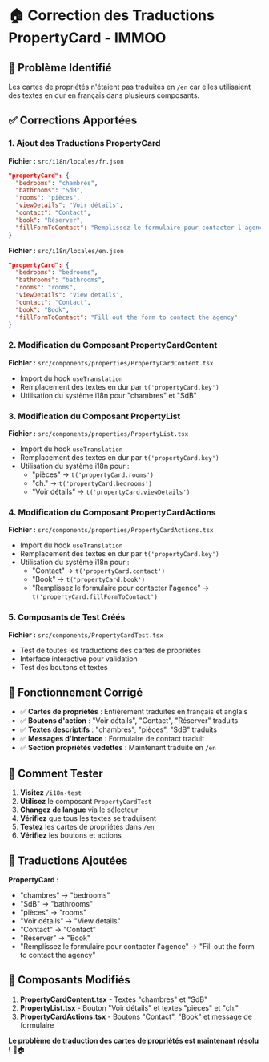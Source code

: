 # 🏠 Correction des Traductions PropertyCard - IMMOO

## 🐛 Problème Identifié

Les cartes de propriétés n'étaient pas traduites en `/en` car elles utilisaient des textes en dur en français dans plusieurs composants.

## ✅ Corrections Apportées

### 1. **Ajout des Traductions PropertyCard**

**Fichier :** `src/i18n/locales/fr.json`
```json
"propertyCard": {
  "bedrooms": "chambres",
  "bathrooms": "SdB",
  "rooms": "pièces",
  "viewDetails": "Voir détails",
  "contact": "Contact",
  "book": "Réserver",
  "fillFormToContact": "Remplissez le formulaire pour contacter l'agence"
}
```

**Fichier :** `src/i18n/locales/en.json`
```json
"propertyCard": {
  "bedrooms": "bedrooms",
  "bathrooms": "bathrooms",
  "rooms": "rooms",
  "viewDetails": "View details",
  "contact": "Contact",
  "book": "Book",
  "fillFormToContact": "Fill out the form to contact the agency"
}
```

### 2. **Modification du Composant PropertyCardContent**

**Fichier :** `src/components/properties/PropertyCardContent.tsx`
- Import du hook `useTranslation`
- Remplacement des textes en dur par `t('propertyCard.key')`
- Utilisation du système i18n pour "chambres" et "SdB"

### 3. **Modification du Composant PropertyList**

**Fichier :** `src/components/properties/PropertyList.tsx`
- Import du hook `useTranslation`
- Remplacement des textes en dur par `t('propertyCard.key')`
- Utilisation du système i18n pour :
  - "pièces" → `t('propertyCard.rooms')`
  - "ch." → `t('propertyCard.bedrooms')`
  - "Voir détails" → `t('propertyCard.viewDetails')`

### 4. **Modification du Composant PropertyCardActions**

**Fichier :** `src/components/properties/PropertyCardActions.tsx`
- Import du hook `useTranslation`
- Remplacement des textes en dur par `t('propertyCard.key')`
- Utilisation du système i18n pour :
  - "Contact" → `t('propertyCard.contact')`
  - "Book" → `t('propertyCard.book')`
  - "Remplissez le formulaire pour contacter l'agence" → `t('propertyCard.fillFormToContact')`

### 5. **Composants de Test Créés**

**Fichier :** `src/components/PropertyCardTest.tsx`
- Test de toutes les traductions des cartes de propriétés
- Interface interactive pour validation
- Test des boutons et textes

## 🎯 Fonctionnement Corrigé

- ✅ **Cartes de propriétés** : Entièrement traduites en français et anglais
- ✅ **Boutons d'action** : "Voir détails", "Contact", "Réserver" traduits
- ✅ **Textes descriptifs** : "chambres", "pièces", "SdB" traduits
- ✅ **Messages d'interface** : Formulaire de contact traduit
- ✅ **Section propriétés vedettes** : Maintenant traduite en `/en`

## 🧪 Comment Tester

1. **Visitez** `/i18n-test`
2. **Utilisez** le composant `PropertyCardTest`
3. **Changez de langue** via le sélecteur
4. **Vérifiez** que tous les textes se traduisent
5. **Testez** les cartes de propriétés dans `/en`
6. **Vérifiez** les boutons et actions

## 📝 Traductions Ajoutées

**PropertyCard :**
- "chambres" → "bedrooms"
- "SdB" → "bathrooms"
- "pièces" → "rooms"
- "Voir détails" → "View details"
- "Contact" → "Contact"
- "Réserver" → "Book"
- "Remplissez le formulaire pour contacter l'agence" → "Fill out the form to contact the agency"

## 🔧 Composants Modifiés

1. **PropertyCardContent.tsx** - Textes "chambres" et "SdB"
2. **PropertyList.tsx** - Bouton "Voir détails" et textes "pièces" et "ch."
3. **PropertyCardActions.tsx** - Boutons "Contact", "Book" et message de formulaire

**Le problème de traduction des cartes de propriétés est maintenant résolu !** 🎉🏠